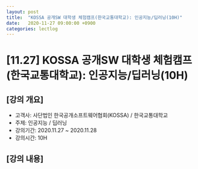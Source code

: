 ```yaml
---
layout: post
title:  "KOSSA 공개SW 대학생 체험캠프(한국교통대학교): 인공지능/딥러닝(10H)"
date:   2020-11-27 09:00:00 +0900
categories: lectlog
---
```


# [11.27] KOSSA 공개SW 대학생 체험캠프(한국교통대학교): 인공지능/딥러닝(10H)

## [강의 개요]

* 고객사: 사단법인 한국공개소프트웨어협회(KOSSA) / 한국교통대학교
* 주제: 인공지능 / 딥러닝
* 강의기간: 2020.11.27 ~ 2020.11.28
* 강의시간: 10H

## [강의 내용]


